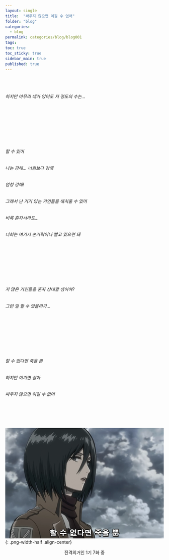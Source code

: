 ```yaml
---
layout: single
title:  "싸우지 않으면 이길 수 없어"
folder: "blog"
categories:
  - blog
permalink: categories/blog/blog001
tags: 
toc: true
toc_sticky: true
sidebar_main: true
published: true
---
```


<br>
<br>
<h6>하지만 아무리 네가 있어도 저 정도의 수는...</h6>
<br>
<br>
<br>
<br>
<br>
<br>
<h6>할 수 있어</h6>
<h6>나는 강해... 너희보다 강해</h6>
<h6>엄청 강해!</h6>
<h6>그래서 난 거기 있는 거인들을 해치울 수 있어</h6>
<h6>비록 혼자서라도...</h6>
<h6>너희는 여기서 손가락이나 빨고 있으면 돼</h6>
<br>
<br>
<br>
<br>
<br>
<br>
<h6>저 많은 거인들을 혼자 상대할 셈이야?</h6>
<h6>그런 일 할 수 있을리가...</h6>
<br>
<br>
<br>
<br>
<br>
<br>
<h6>할 수 없다면 죽을 뿐</h6>
<h6>하지만 이기면 살아</h6>
<h6>싸우지 않으면 이길 수 없어</h6>
<br>
<br>
<br>

![png](/assets/blog/1.png){: .png-width-half .align-center}

<div style="text-align: center"> 진격의거인 1기 7화 중 </div>
<br>
<br>
<br>
<br>